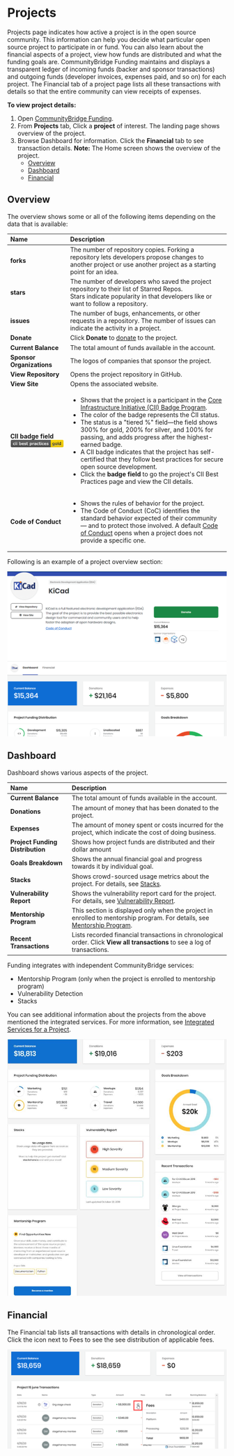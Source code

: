# Projects

Projects page indicates how active a project is in the open source community. This information can help you decide what particular open source project to participate in or fund. You can also learn about the financial aspects of a project, view how funds are distributed and what the funding goals are. CommunityBridge Funding maintains and displays a transparent ledger of incoming funds \(backer and sponsor transactions\) and outgoing funds \(developer invoices, expenses paid, and so on\) for each project. The Financial tab of a project page lists all these transactions with details so that the entire community can view receipts of expenses.

**To view project details:**

1. Open [CommunityBridge Funding](https://funding.communitybridge.org/).
2. From **Projects** tab, Click a **project** of interest. The landing page shows overview of the project.
3. Browse Dashboard for information. Click the **Financial** tab to see transaction details. **Note:** The Home screen shows the overview of the project.
   * [Overview](projects.md#ProjectsandMentorships-Overview)
   * [Dashboard](projects.md#dashboard)
   * [Financial](projects.md#ProjectsandMentorships-Financial)

## Overview <a id="ProjectsandMentorships-Overview"></a>

The overview shows some or all of the following items depending on the data that is available:

<table>
  <thead>
    <tr>
      <th style="text-align:left">Name</th>
      <th style="text-align:left">Description</th>
    </tr>
  </thead>
  <tbody>
    <tr>
      <td style="text-align:left"><b>forks</b>
      </td>
      <td style="text-align:left">The number of repository copies. Forking a repository lets developers
        propose changes to another project or use another project as a starting
        point for an idea.</td>
    </tr>
    <tr>
      <td style="text-align:left"><b>stars</b>
      </td>
      <td style="text-align:left">The number of developers who saved the project repository to their list
        of Starred Repos.
        <br />Stars indicate popularity in that developers like or want to follow a
        repository.</td>
    </tr>
    <tr>
      <td style="text-align:left"><b>issues</b>
      </td>
      <td style="text-align:left">The number of bugs, enhancements, or other requests in a repository. The
        number of issues can indicate the activity in a project.</td>
    </tr>
    <tr>
      <td style="text-align:left"><b>Donate</b>
      </td>
      <td style="text-align:left">Click <b>Donate </b>to <a href="../donate-sponsor/">donate</a> to the project.</td>
    </tr>
    <tr>
      <td style="text-align:left"><b>Current Balance</b>
      </td>
      <td style="text-align:left">The total amount of funds available in the account.</td>
    </tr>
    <tr>
      <td style="text-align:left"><b>Sponsor Organizations</b>
      </td>
      <td style="text-align:left">The logos of companies that sponsor the project.</td>
    </tr>
    <tr>
      <td style="text-align:left"><b>View Repository</b>
      </td>
      <td style="text-align:left">Opens the project repository in GitHub.</td>
    </tr>
    <tr>
      <td style="text-align:left"><b>View Site</b>
      </td>
      <td style="text-align:left">Opens the associated website.</td>
    </tr>
    <tr>
      <td style="text-align:left"><b>CII badge field</b> 
        <img src="../../../.gitbook/assets/7418513 (1).png"
        alt/>
      </td>
      <td style="text-align:left">
        <ul>
          <li>Shows that the project is a participant in the <a href="https://www.coreinfrastructure.org/programs/badge-program/">Core Infrastructure Initiative (CII) Badge Program</a>.</li>
          <li>The color of the badge represents the CII status.</li>
          <li>The status is a &quot;tiered %&quot; field&#x2014;the field shows 300%
            for gold, 200% for silver, and 100% for passing, and adds progress after
            the highest-earned badge.</li>
          <li>A CII badge indicates that the project has self-certified that they follow
            best practices for secure open source development.</li>
          <li>Click the <b>badge field</b> to go the project&apos;s CII Best Practices
            page and view the CII details.</li>
        </ul>
      </td>
    </tr>
    <tr>
      <td style="text-align:left"><b>Code of Conduct</b>
      </td>
      <td style="text-align:left">
        <ul>
          <li>Shows the rules of behavior for the project.</li>
          <li>The Code of Conduct (CoC) identifies the standard behavior expected of
            their community &#x2014; and to protect those involved. A default <a href="https://www.contributor-covenant.org/version/1/4/code-of-conduct">Code of Conduct</a> opens
            when a project does not provide a specific one.</li>
        </ul>
      </td>
    </tr>
  </tbody>
</table>

  
Following is an example of a project overview section:

![project overview](../../../.gitbook/assets/project-overview%20%282%29.png)

## Dashboard

Dashboard shows various aspects of the project.

| Name | Description |
| :--- | :--- |
| **Current Balance** | The total amount of funds available in the account. |
| **Donations** | The amount of money that has been donated to the project. |
| **Expenses** | The amount of money spent or costs incurred for the project, which indicate the cost of doing business. |
| **Project Funding Distribution** | Shows how project funds are distributed and their dollar amount |
| **Goals Breakdown** | Shows the annual financial goal and progress towards it by individual goal. |
| **Stacks** | Shows crowd-sourced usage metrics about the project. For details, see [Stacks](integrated-services-for-a-project.md#IntegratedServicesforaProject-Stacks). |
| **Vulnerability Report** | Shows the vulnerability report card for the project. For details, see [Vulnerability Report](integrated-services-for-a-project.md#IntegratedServicesforaProject-VulnerabilityDetection). |
| **Mentorship Program** | This section is displayed only when the project in enrolled to mentorship program. For details, see [Mentorship Program](integrated-services-for-a-project.md#IntegratedServicesforaProject-MentorshipProgram). |
| **Recent Transactions** | Lists recorded financial transactions in chronological order.  Click **View all transactions** to see a log of transactions. |

Funding integrates with independent CommunityBridge services:

* Mentorship Program \(only when the project is enrolled to mentorship program\)
* Vulnerability Detection
* Stacks

You can see additional information about the projects from the above mentioned the integrated services. For more information, see [Integrated Services for a Project](integrated-services-for-a-project.md).

![](../../../.gitbook/assets/7418509%20%281%29.jpg)

## Financial <a id="ProjectsandMentorships-Financial"></a>

The Financial tab lists all transactions with details in chronological order. Click the icon next to Fees to see the see distribution of applicable fees.

![](../../../.gitbook/assets/fees-icon.png)

